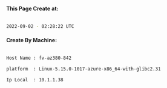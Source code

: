 
   
#### This Page Create at:

```bash

2022-09-02 - 02:28:22 UTC

```

#### Create By Machine:

```bash

Host Name : fv-az380-842

platform  : Linux-5.15.0-1017-azure-x86_64-with-glibc2.31

Ip Local  : 10.1.1.38

```

